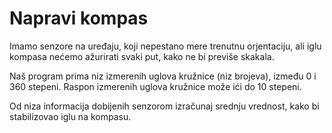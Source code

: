 # Napravi kompas

Imamo senzore na uređaju, koji nepestano mere trenutnu orjentaciju, ali iglu kompasa nećemo ažurirati svaki put, kako ne bi previše skakala.

Naš program prima niz izmerenih uglova kružnice (niz brojeva), između 0 i 360 stepeni. Raspon izmerenih uglova kružnice može ići do 10 stepeni.

Od niza informacija dobijenih senzorom izračunaj srednju vrednost, kako bi stabilizovao iglu na kompasu.

